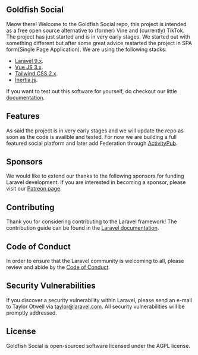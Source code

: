 ## Goldfish Social

Meow there! Welcome to the Goldfish Social repo, this project is intended as a free open source alternative to (former) Vine and (currently) TikTok. The project has just started and is in very early stages. We started out with something different but after some great advice restarted the project in SPA form(Single Page Application). We are using the following stacks:

- [Laravel 9.x](https://laravel.com/).
- [Vue JS 3.x](https://vuejs.org/).
- [Tailwind CSS 2.x](https://tailwindcss.com/).
- [Inertia.js](https://inertiajs.com/).


If you want to test out this software for yourself, do checkout our little [documentation](/docs/install.md).


## Features

As said the project is in very early stages and we will update the repo as soon as the code is availble and tested. For now we are building a full featured social platform and later add Federation through [ActivityPub](https://www.w3.org/TR/activitypub/). 

## Sponsors

We would like to extend our thanks to the following sponsors for funding Laravel development. If you are interested in becoming a sponsor, please visit our [Patreon page](https://patreon.com/GoldfishSocial).

## Contributing

Thank you for considering contributing to the Laravel framework! The contribution guide can be found in the [Laravel documentation](https://laravel.com/docs/contributions).

## Code of Conduct

In order to ensure that the Laravel community is welcoming to all, please review and abide by the [Code of Conduct](https://laravel.com/docs/contributions#code-of-conduct).

## Security Vulnerabilities

If you discover a security vulnerability within Laravel, please send an e-mail to Taylor Otwell via [taylor@laravel.com](mailto:taylor@laravel.com). All security vulnerabilities will be promptly addressed.

## License

Goldfish Social is open-sourced software licensed under the AGPL license.
